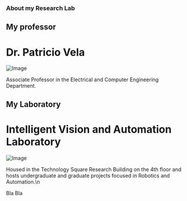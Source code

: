 ### About my Research Lab

## My professor


# Dr. Patricio Vela

![Image](src)

Associate Professor in the Electrical and Computer Engineering Department.

## My Laboratory

# Intelligent Vision and Automation Laboratory

![Image](src)

Housed in the Technology Square Research Building on the 4th floor and hosts undergraduate and graduate projects focused in Robotics and Automation.\n

Bla Bla
